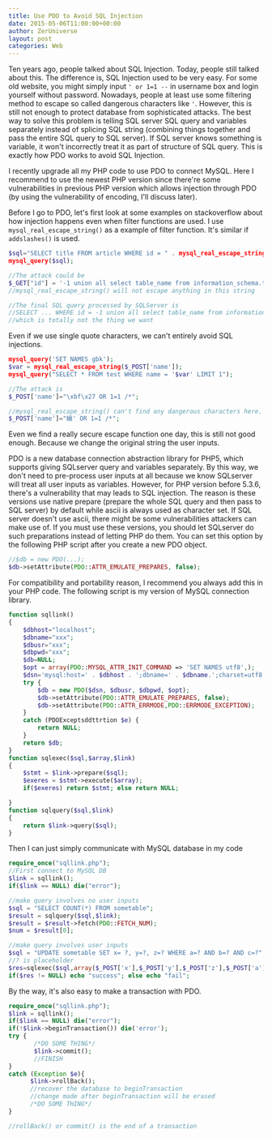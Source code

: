 ```yaml
---
title: Use PDO to Avoid SQL Injection
date: 2015-05-06T11:00:00+00:00
author: ZerUniverse
layout: post
categories: Web
---
```


Ten years ago, people talked about SQL Injection. Today, people still talked about this. The difference is, SQL Injection used to be very easy. For some old website, you might simply input<!--more--> `' or 1=1 --` in username box and login yourself without password. Nowadays, people at least use some filtering method to escape so called dangerous characters like `'`. However, this is still not enough to protect database from sophisticated attacks. The best way to solve this problem is telling SQL server SQL query and variables separately instead of splicing SQL string (combining things together and pass the entire SQL query to SQL server). If SQL server knows something is variable, it won't incorrectly treat it as part of structure of SQL query. This is exactly how PDO works to avoid SQL Injection.

I recently upgrade all my PHP code to use PDO to connect MySQL. Here I recommend to use the newest PHP version since there're some vulnerabilities in previous PHP version which allows injection through PDO (by using the vulnerability of encoding, I'll discuss later).

Before I go to PDO, let's first look at some examples on stackoverflow about how injection happens even when filter functions are used. I use `mysql_real_escape_string()` as a example of filter function. It's similar if `addslashes()` is used.

```php
$sql="SELECT title FROM article WHERE id = " . mysql_real_escape_string($_GET["id"])
mysql_query($sql);

//The attack could be
$_GET["id"] = '-1 union all select table_name from information_schema.tables';
//mysql_real_escape_string() will not escape anything in this string

//The final SQL query processed by SQLServer is
//SELECT ... WHERE id = -1 union all select table_name from information_schema.tables
//which is totally not the thing we want
```

Even if we use single quote characters, we can't entirely avoid SQL injections.

```php
mysql_query('SET NAMES gbk');
$var = mysql_real_escape_string($_POST['name']);
mysql_query("SELECT * FROM test WHERE name = '$var' LIMIT 1");

//The attack is
$_POST['name']="\xbf\x27 OR 1=1 /*";

//mysql_real_escape_string() can't find any dangerous characters here. But in GBK, what we really post to server is:
$_POST['name']="縗' OR 1=1 /*";
```

Even we find a really secure escape function one day, this is still not good enough. Because we change the original string the user inputs.

PDO is a new database connection abstraction library for PHP5, which supports giving SQLserver query and variables separately. By this way, we don't need to pre-process user inputs at all because we know SQLserver will treat all user inputs as variables. However, for PHP version before 5.3.6, there's a vulnerability that may leads to SQL injection. The reason is these versions use native prepare (prepare the whole SQL query and then pass to SQL server) by default while ascii is always used as character set. If SQL server doesn't use ascii, there might be some vulnerabilities attackers can make use of. If you must use these versions, you should let SQLserver do such preparations instead of letting PHP do them. You can set this option by the following PHP script after you create a new PDO object.

```php
//$db = new PDO(...);
$db->setAttribute(PDO::ATTR_EMULATE_PREPARES, false);
```

For compatibility and portability reason, I recommend you always add this in your PHP code. The following script is my version of MySQL connection library.

```php
function sqllink()
{
    $dbhost="localhost";
    $dbname="xxx";
    $dbusr="xxx";
    $dbpwd="xxx";
    $db=NULL;
    $opt = array(PDO::MYSQL_ATTR_INIT_COMMAND => 'SET NAMES utf8',);
    $dsn='mysql:host=' . $dbhost . ';dbname=' . $dbname.';charset=utf8';
    try {
        $db = new PDO($dsn, $dbusr, $dbpwd, $opt);
        $db->setAttribute(PDO::ATTR_EMULATE_PREPARES, false);
        $db->setAttribute(PDO::ATTR_ERRMODE,PDO::ERRMODE_EXCEPTION);
    }
    catch (PDOExceptsddttrtion $e) {
        return NULL;
    }
    return $db;
}
function sqlexec($sql,$array,$link)
{
    $stmt = $link->prepare($sql);
    $exeres = $stmt->execute($array);
    if($exeres) return $stmt; else return NULL;

}
function sqlquery($sql,$link)
{
    return $link->query($sql);
}
```

Then I can just simply communicate with MySQL database in my code

```php
require_once("sqllink.php");
//First connect to MySQL DB
$link = sqllink();
if($link == NULL) die("error");

//make query involves no user inputs
$sql = "SELECT COUNT(*) FROM sometable";
$result = sqlquery($sql,$link);
$result = $result->fetch(PDO::FETCH_NUM);
$num = $result[0];

//make query involves user inputs
$sql = "UPDATE sometable SET x= ?, y=?, z=? WHERE a=? AND b=? AND c=?";
//? is placeholder
$res=sqlexec($sql,array($_POST['x'],$_POST['y'],$_POST['z'],$_POST['a'],$_POST['b'],$_POST['c']),$link);
if($res != NULL) echo "success"; else echo "fail";
```

By the way, it's also easy to make a transaction with PDO.

```php
require_once("sqllink.php");
$link = sqllink();
if($link == NULL) die("error");
if(!$link->beginTransaction()) die('error');
try {
       /*DO SOME THING*/
       $link->commit();
       //FINISH
}
catch (Exception $e){
      $link->rollBack();
      //recover the database to beginTransaction
      //change made after beginTransaction will be erased
      /*DO SOME THING*/
}

//rollBack() or commit() is the end of a transaction
```